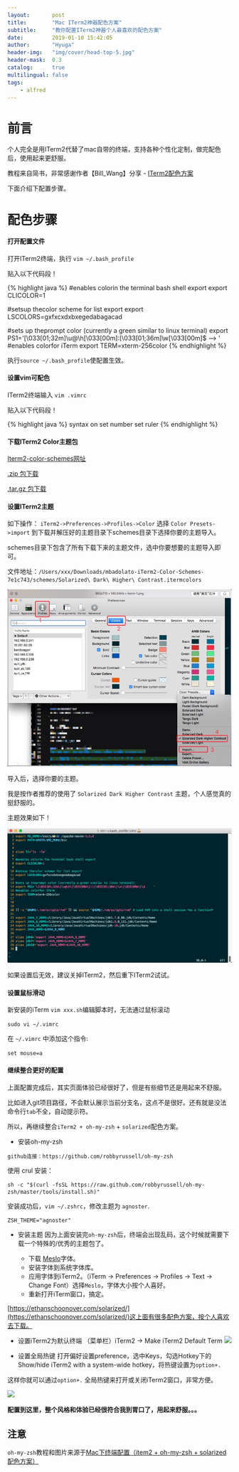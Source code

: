 ```yaml
---
layout:       post
title:        "Mac ITerm2神器配色方案"
subtitle:     "教你配置ITerm2神器个人最喜欢的配色方案"
date:         2019-01-10 15:42:05
author:       "Hyuga"
header-img:   "img/cover/head-top-5.jpg"
header-mask:  0.3
catalog:      true
multilingual: false
tags:
    - alfred
---
```


# 前言
个人完全是用ITerm2代替了mac自带的终端，支持各种个性化定制，做完配色后，使用起来更舒服。

教程来自简书，非常感谢作者【Bill_Wang】分享 - [ITerm2配色方案](https://www.jianshu.com/p/33deff6b8a63)

下面介绍下配置步骤。

# 配色步骤

#### 打开配置文件
打开ITerm2终端，执行 `vim ~/.bash_profile`

贴入以下代码段！

{% highlight java %}
#enables colorin the terminal bash shell export
export CLICOLOR=1

#setsup thecolor scheme for list export
export LSCOLORS=gxfxcxdxbxegedabagacad

#sets up theprompt color (currently a green similar to linux terminal)
export PS1='\[\033[01;32m\]\u@\h\[\033[00m\]:\[\033[01;36m\]\w\[\033[00m\]\$ --> '
#enables colorfor iTerm
export TERM=xterm-256color
{% endhighlight %}

执行`source ~/.bash_profile`使配置生效。

#### 设置vim可配色
ITerm2终端输入 `vim .vimrc`

贴入以下代码段！
 
{% highlight java %}
syntax on
set number
set ruler
{% endhighlight %}

#### 下载ITerm2 Color主题包
[Iterm2-color-schemes网址](https://iterm2colorschemes.com/)

[.zip 包下载](https://github.com/mbadolato/iTerm2-Color-Schemes/zipball/master)

[.tar.gz 包下载](https://github.com/mbadolato/iTerm2-Color-Schemes/tarball/master)

#### 设置ITerm2主题
如下操作：
`iTerm2->Preferences->Profiles->Color` 选择 `Color Presets->import` 到下载并解压好的主题目录下schemes目录下选择你要的主题导入。

schemes目录下包含了所有下载下来的主题文件，选中你要想要的主题导入即可。

文件地址：`/Users/xxx/Downloads/mbadolato-iTerm2-Color-Schemes-7e1c743/schemes/Solarized\ Dark\ Higher\ Contrast.itermcolors`

![](/img/2019/2019-01/iterm-1.png)

导入后，选择你要的主题。

我是按作者推荐的使用了 `Solarized Dark Higher Contrast` 主题，个人感觉真的挺舒服的。

主题效果如下！

![](/img/2019/2019-01/iterm-2.png)

如果设置后无效，建议关掉ITerm2，然后重下ITerm2试试。

#### 设置鼠标滑动
新安装的iTerm `vim xxx.sh`编辑脚本时，无法通过鼠标滚动

`sudo vi ~/.vimrc` 

在 `~/.vimrc` 中添加这个指令:

`set mouse=a`

#### 继续整合更好的配置
上面配置完成后，其实页面体验已经很好了，但是有些细节还是用起来不舒服。

比如进入git项目路径，不会默认展示当前分支名，这点不是很好。还有就是没法命令行`tab`不全，自动提示符。

所以，再继续整合`iTerm2 + oh-my-zsh` + `solarized`配色方案。

- 安装oh-my-zsh
 
 `github连接：https://github.com/robbyrussell/oh-my-zsh`
 
 使用 crul 安装：
```jshelllanguage
sh -c "$(curl -fsSL https://raw.github.com/robbyrussell/oh-my-zsh/master/tools/install.sh)"
``` 

安装成功后，`vim ~/.zshrc`，修改主题为 `agnoster`.

```jshelllanguage
ZSH_THEME="agnoster"
```

- 安装主题
因为上面安装完`oh-my-zsh`后，终端会出现乱码，这个时候就需要下载一个特殊的/优秀的主题包了。

    - 下载 [Meslo](https://github.com/powerline/fonts/blob/master/Meslo%20Slashed/Meslo%20LG%20M%20Regular%20for%20Powerline.ttf)字体。
    - 安装字体到系统字体库。
    - 应用字体到iTerm2。（iTerm -> Preferences -> Profiles -> Text -> Change Font）选择`Meslo`，字体大小按个人喜好。
    - 重新打开iTerm窗口，搞定。
    
[https://ethanschoonover.com/solarized/](https://ethanschoonover.com/solarized/)这上面有很多配色方案，按个人喜欢去下载。    
    
- 设置iTerm2为默认终端
（菜单栏）iTerm2 -> Make iTerm2 Default Term
![](https://images2015.cnblogs.com/blog/1110743/201706/1110743-20170617160006728-2115137217.png)

- 设置全局热键
打开偏好设置preference，选中Keys，勾选Hotkey下的Show/hide iTerm2 with a system-wide hotkey，将热键设置为`option+.` 

这样你就可以通过`option+.` 全局热键来打开或关闭iTerm2窗口，非常方便。

![](https://images2015.cnblogs.com/blog/1110743/201706/1110743-20170617161612993-674443833.png)


**配置到这里，整个风格和体验已经很符合我到胃口了，用起来舒服。。。**

## 注意

`oh-my-zsh`教程和图片来源于[Mac下终端配置（item2 + oh-my-zsh + solarized配色方案）](https://www.cnblogs.com/weixuqin/p/7029177.html)




